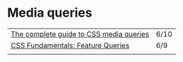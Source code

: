 # Media queries

|  |  |
| :--- | :--- |
| [The complete guide to CSS media queries](https://polypane.app/blog/the-complete-guide-to-css-media-queries/) | 6/10 |
| [CSS Fundamentals: Feature Queries](https://itnext.io/css-fundamentals-feature-queries-5de1ad1edf3a) | 6/9 |
|  |  |

